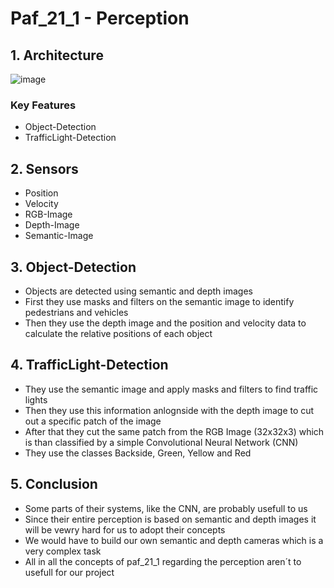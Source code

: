 # Paf_21_1 - Perception

## 1. Architecture

![image](https://github.com/una-auxme/paf/assets/102369315/07328c78-83d7-425c-802e-8cc49430e6c1)

### **Key Features**

- Object-Detection
- TrafficLight-Detection

## 2. Sensors

- Position
- Velocity
- RGB-Image
- Depth-Image
- Semantic-Image

## 3. Object-Detection

- Objects are detected using semantic and depth images
- First they use masks and filters on the semantic image to identify pedestrians and vehicles
- Then they use the depth image and the position and velocity data to calculate the relative positions of each object

## 4. TrafficLight-Detection

- They use the semantic image and apply masks and filters to find traffic lights
- Then they use this information anlognside with the depth image to cut out a specific patch of the image
- After that they cut the same patch from the RGB Image (32x32x3) which is than classified by a simple Convolutional Neural Network (CNN)
- They use the classes Backside, Green, Yellow and Red

## 5. Conclusion

- Some parts of their systems, like the CNN, are probably usefull to us
- Since their entire perception is based on semantic and depth images it will be vewry hard for us to adopt their concepts
- We would have to build our own semantic and depth cameras which is a very complex task
- All in all the concepts of paf_21_1 regarding the perception aren´t to usefull for our project
